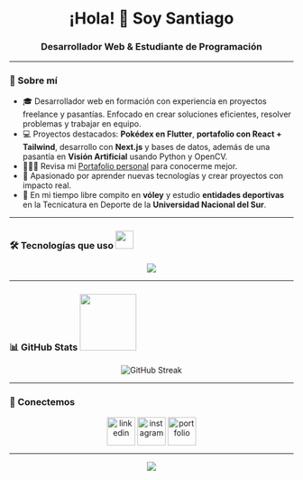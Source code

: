 <h1 align="center">¡Hola! 👋 Soy Santiago</h1>
<h3 align="center">Desarrollador Web & Estudiante de Programación</h3>

---

### 🚀 Sobre mí
- 🎓 Desarrollador web en formación con experiencia en proyectos freelance y pasantías. Enfocado en crear soluciones eficientes, resolver problemas y trabajar en equipo.  
- 💻 Proyectos destacados: **Pokédex en Flutter**, **portafolio con React + Tailwind**, desarrollo con **Next.js** y bases de datos, además de una pasantía en **Visión Artificial** usando Python y OpenCV.  
- 👨🏻‍💻 Revisa mi [Portafolio personal](https://portfolio-three-roan-61.vercel.app/) para conocerme mejor.  
- 🌱 Apasionado por aprender nuevas tecnologías y crear proyectos con impacto real.  
- 🏐 En mi tiempo libre compito en **vóley** y estudio **entidades deportivas** en la Tecnicatura en Deporte de la **Universidad Nacional del Sur**.  
---

### 🛠️ Tecnologías que uso <img src = "https://media2.giphy.com/media/QssGEmpkyEOhBCb7e1/giphy.gif?cid=ecf05e47a0n3gi1bfqntqmob8g9aid1oyj2wr3ds3mg700bl&rid=giphy.gif" width = 32px> </h2>
<p align="center">
  <a href="https://skillicons.dev">
    <img src="https://skillicons.dev/icons?i=git,github,vscode,html,css,js,ts,react,nextjs,tailwind,nodejs,express,mongodb,mysql,postgres,py,java,flutter,dart,opencv,python&perline=12" />
  </a>
</p>

---

### 📊 GitHub Stats <img src='https://raw.githubusercontent.com/ShahriarShafin/ShahriarShafin/main/Assets/handshake.gif' width="100px">
<p align="center">
  <img src="https://streak-stats.demolab.com?user=anii693&theme=dark&hide_border=true" alt="GitHub Streak" />
</p>

---

### 🤝 Conectemos
<p align="center">
<a href="https://www.linkedin.com/in/santiago-mangas/" target="blank"><img align="center" src="https://user-images.githubusercontent.com/88904952/234979284-68c11d7f-1acc-4f0c-ac78-044e1037d7b0.png" alt="linkedin" height="50" width="50" /></a>
<a href="https://www.instagram.com/santimangas16/" target="blank"><img align="center" src="https://user-images.githubusercontent.com/88904952/234981169-2dd1e58f-4b7e-468c-8213-034ba62156c3.png" alt="instagram" height="50" width="50" /></a>
<a href="https://portfolio-three-roan-61.vercel.app/" target="blank">
  <img align="center" src="https://img.icons8.com/fluency/48/domain.png" alt="portfolio" height="50" width="50" />
</a>
</p>

---

<div align="center">
  
[![](https://visitcount.itsvg.in/api?id=tuUsuarioGitHub&icon=3&color=6)](https://visitcount.itsvg.in)
  
</div>

